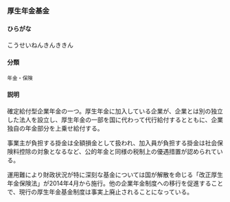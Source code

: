 <div style="display:none;">

## [あ行](securities-terms?id=あ行)
## [か行](securities-terms?id=か行)

</div>

### 厚生年金基金

#### ひらがな

こうせいねんきんききん

#### 分類

`年金・保険`

#### 説明

確定給付型企業年金の一つ。厚生年金に加入している企業が、企業とは別の独立した法人を設立し、厚生年金の一部を国に代わって代行給付するとともに、企業独自の年金部分を上乗せ給付する。
 
事業主が負担する掛金は全額損金として扱われ、加入員が負担する掛金は社会保険料控除の対象となるなど、公的年金と同様の税制上の優遇措置が認められている。
 
運用難により財政状況が特に深刻な基金については国が解散を命じる「改正厚生年金保険法」が2014年4月から施行。他の企業年金制度への移行を促進することで、現行の厚生年金基金制度は事実上廃止されることになっている。

<div style="display:none;">

## [さ行](securities-terms?id=さ行)
## [た行](securities-terms?id=た行)
## [な行](securities-terms?id=な行)
## [は行](securities-terms?id=は行)
## [ま行](securities-terms?id=ま行)
## [や行](securities-terms?id=や行)
## [ら行](securities-terms?id=ら行)
## [わ行](securities-terms?id=わ行)
## [英数字・記号](securities-terms?id=英数字・記号)

</div>

